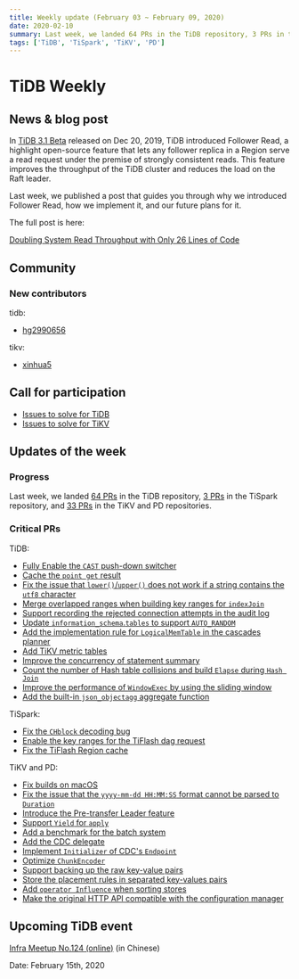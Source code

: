 ```yaml
---
title: Weekly update (February 03 ~ February 09, 2020)
date: 2020-02-10
summary: Last week, we landed 64 PRs in the TiDB repository, 3 PRs in the TiSpark repository, and 33 PRs in the TiKV and PD repositories.
tags: ['TiDB', 'TiSpark', 'TiKV', 'PD']
---
```


# TiDB Weekly

## News & blog post

In [TiDB 3.1 Beta](https://pingcap.com/docs/v3.1/releases/3.1.0-beta/) released on Dec 20, 2019, TiDB introduced Follower Read, a highlight open-source feature that lets any follower replica in a Region serve a read request under the premise of strongly consistent reads. This feature improves the throughput of the TiDB cluster and reduces the load on the Raft leader.

Last week, we published a post that guides you through why we introduced Follower Read, how we implement it, and our future plans for it.

The full post is here:

[Doubling System Read Throughput with Only 26 Lines of Code](https://pingcap.com/blog/doubling-system-read-throughput-with-only-26-lines-of-code/)

## Community

### New contributors

tidb:

* [hg2990656](https://github.com/hg2990656)

tikv:

* [xinhua5](https://github.com/xinhua5)

## Call for participation

* [Issues to solve for TiDB](https://github.com/pingcap/tidb/issues?q=is%3Aissue+is%3Aopen+label%3A%22help+wanted%22)
* [Issues to solve for TiKV](https://github.com/tikv/tikv/labels/S%3A%20HelpWanted)

## Updates of the week

### Progress

Last week, we landed [64 PRs](https://github.com/pingcap/tidb/pulls?utf8=%E2%9C%93&q=is%3Apr+is%3Amerged+merged%3A2020-02-03..2020-02-09+) in the TiDB repository, [3 PRs](https://github.com/pingcap/tispark/pulls?utf8=%E2%9C%93&q=is%3Apr+is%3Amerged+merged%3A2020-02-03..2020-02-09) in the TiSpark repository, and [33 PRs](https://github.com/search?p=1&q=repo%3Atikv%2Ftikv+repo%3Apingcap%2Fpd+is%3Apr+is%3Amerged+merged%3A2020-02-03..2020-02-09&type=Issues) in the TiKV and PD repositories.

### Critical PRs

TiDB:

* [Fully Enable the `CAST` push-down switcher](https://github.com/pingcap/tidb/pull/14672)
* [Cache the `point get` result](https://github.com/pingcap/tidb/pull/14669)
* [Fix the issue that `lower()`/`upper()` does not work if a string contains the `utf8` character](https://github.com/pingcap/tidb/pull/14667)
* [Merge overlapped ranges when building key ranges for `indexJoin`](https://github.com/pingcap/tidb/pull/14596)
* [Support recording the rejected connection attempts in the audit log](https://github.com/pingcap/tidb/pull/14594)
* [Update `information_schema`.`tables` to support `AUTO_RANDOM`](https://github.com/pingcap/tidb/pull/14583)
* [Add the implementation rule for `LogicalMemTable` in the cascades planner](https://github.com/pingcap/tidb/pull/14577)
* [Add TiKV metric tables](https://github.com/pingcap/tidb/pull/14498)
* [Improve the concurrency of statement summary](https://github.com/pingcap/tidb/pull/14490)
* [Count the number of Hash table collisions and build `Elapse` during `Hash Join`](https://github.com/pingcap/tidb/pull/14423)
* [Improve the performance of `WindowExec` by using the sliding window](https://github.com/pingcap/tidb/pull/14294)
* [Add the built-in `json_objectagg` aggregate function](https://github.com/pingcap/tidb/pull/11154)

TiSpark:

* [Fix the `CHblock` decoding bug](https://github.com/pingcap/tispark/pull/1382)
* [Enable the key ranges for the TiFlash dag request](https://github.com/pingcap/tispark/pull/1381)
* [Fix the TiFlash Region cache](https://github.com/pingcap/tispark/pull/1380)

TiKV and PD:

* [Fix builds on macOS](https://github.com/tikv/tikv/pull/6510)
* [Fix the issue that the `yyyy-mm-dd HH:MM:SS` format cannot be parsed to `Duration`](https://github.com/tikv/tikv/pull/6492)
* [Introduce the Pre-transfer Leader feature](https://github.com/tikv/tikv/pull/6539)
* [Support `Yield` for `apply`](https://github.com/tikv/tikv/pull/6487)
* [Add a benchmark for the batch system](https://github.com/tikv/tikv/pull/6477)
* [Add the CDC delegate](https://github.com/tikv/tikv/pull/6522)
* [Implement `Initializer` of CDC's `Endpoint`](https://github.com/tikv/tikv/pull/6490)
* [Optimize `ChunkEncoder`](https://github.com/tikv/tikv/pull/6341)
* [Support backing up the raw key-value pairs](https://github.com/tikv/tikv/pull/6308)
* [Store the placement rules in separated key-values pairs](https://github.com/pingcap/pd/pull/2098)
* [Add `operator Influence` when sorting stores](https://github.com/pingcap/pd/pull/2090)
* [Make the original HTTP API compatible with the configuration manager](https://github.com/pingcap/pd/pull/2080)

## Upcoming TiDB event

[Infra Meetup No.124 (online)](https://mp.weixin.qq.com/s/5zqPsi-PTIihWhhCbYIxbQ) (in Chinese)

Date: February 15th, 2020
